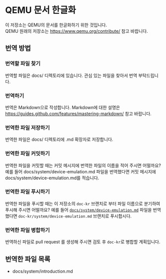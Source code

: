 # QEMU 문서 한글화

이 저장소는 QEMU의 문서를 한글화하기 위한 것입니다.<br>
QEMU 원래의 저장소는 https://www.qemu.org/contribute/ 참고 바랍니다.

## 번역 방법

### 번역할 파일 찾기

번역할 파일은 docs/ 디렉토리에 있습니다. 관심 있는 파일을 찾아서 번역 부탁드립니다.

### 번역하기

번역은 Markdown으로 작성합니다. Markdown에 대한 설명은 https://guides.github.com/features/mastering-markdown/ 참고 바랍니다.

### 번역한 파일 저장하기

번역한 파일은 docs/ 디렉토리에 .md 확장자로 저장합니다.

### 번역한 파일 커밋하기

번역한 파일을 커밋할 때는 커밋 메시지에 번역한 파일의 이름을 적어 주시면 어떨까요? 예를 들어 docs/system/device-emulation.md 파일을 번역했다면 커밋 메시지에 docs/system/device-emulation.md를 적습니다.

### 번역한 파일 푸시하기

번역한 파일을 푸시할 때는 이 저장소의 `doc-kr` 브랜치로 부터 파일 이름으로 분기하여 푸시해 주시면 어떨까요? 예를 들어 [`docs/system/device-emulation.md`](docs/system/device-emulation.md) 파일을 번역했다면 `doc-kr/system/device-emulation.md` 브랜치로 푸시합시다. 

### 번역한 파일 병합하기

번역하신 파일로 pull request 를 생성해 주시면 검토 후 `doc-kr`로 병합할 계획입니다.

## 번역한 파일 목록

* docs/system/introduction.md
